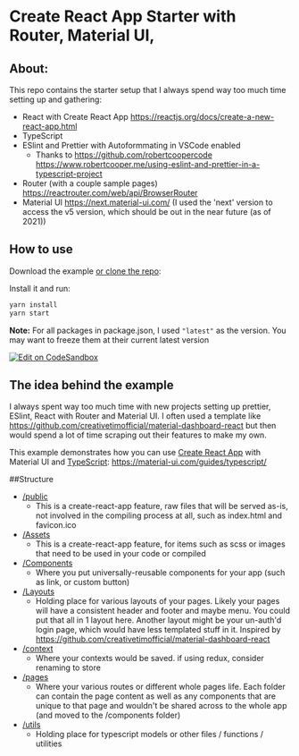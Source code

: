 # Create React App Starter with Router, Material UI, 

## About:

This repo contains the starter setup that I always spend way too much time setting up and gathering:

- React with Create React App https://reactjs.org/docs/create-a-new-react-app.html
- TypeScript
- ESlint and Prettier with Autoformmating in VSCode enabled
  - Thanks to https://github.com/robertcoopercode https://www.robertcooper.me/using-eslint-and-prettier-in-a-typescript-project
- Router (with a couple sample pages) https://reactrouter.com/web/api/BrowserRouter
- Material UI https://next.material-ui.com/ (I used the 'next' version to access the v5 version, which should be out in the near future (as of 2021))


## How to use

Download the example [or clone the repo](https://github.com/madmaxlax/react-materialui-router-typescript-starter):


Install it and run:

```sh
yarn install
yarn start
```


**Note:**
For all packages in package.json, I used `"latest"` as the version. 
You may want to freeze them at their current latest version 

[![Edit on CodeSandbox](https://codesandbox.io/static/img/play-codesandbox.svg)](https://codesandbox.io/s/github/madmaxlax/react-materialui-router-typescript-starter)

## The idea behind the example

I always spent way too much time with new projects setting up prettier, ESlint, React with Router and Material UI. 
I often used a template like https://github.com/creativetimofficial/material-dashboard-react but then would spend a lot of time scraping out their features to make my own. 

This example demonstrates how you can use [Create React App](https://github.com/facebookincubator/create-react-app) with Material UI and [TypeScript](https://github.com/Microsoft/TypeScript): https://material-ui.com/guides/typescript/

##Structure 
 - [/public](https://github.com/madmaxlax/react-materialui-router-typescript-starter/tree/main/public)
    - This is a create-react-app feature, raw files that will be served as-is, not involved in the compiling process at all, such as index.html and favicon.ico
 - [/Assets](https://github.com/madmaxlax/react-materialui-router-typescript-starter/tree/main/src/assets)
    - This is a create-react-app feature, for items such as scss or images that need to be used in your code or compiled
 - [/Components](https://github.com/madmaxlax/react-materialui-router-typescript-starter/tree/main/src/components)
    - Where you put universally-reusable components for your app (such as link, or custom button)
- [/Layouts](https://github.com/madmaxlax/react-materialui-router-typescript-starter/tree/main/src/layouts)
    - Holding place for various layouts of your pages. Likely your pages will have a consistent header and footer and maybe menu. You could put that all in 1 layout here. Another layout might be your un-auth'd login page, which would have less templated stuff in it. Inspired by https://github.com/creativetimofficial/material-dashboard-react
- [/context](https://github.com/madmaxlax/react-materialui-router-typescript-starter/tree/main/src/context)
    - Where your contexts would be saved. if using redux, consider renaming to store
- [/pages](https://github.com/madmaxlax/react-materialui-router-typescript-starter/tree/main/src/pages)
    - Where your various routes or different whole pages life. Each folder can contain the page content as well as any components that are unique to that page and wouldn't be shared across to the whole app (and moved to the /components folder)
- [/utils](https://github.com/madmaxlax/react-materialui-router-typescript-starter/tree/main/src/utils)
    - Holding place for typescript models or other files / functions / utilities